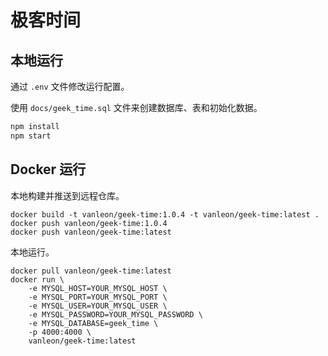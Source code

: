 # 极客时间

## 本地运行

通过 `.env` 文件修改运行配置。

使用 `docs/geek_time.sql` 文件来创建数据库、表和初始化数据。

```bash
npm install
npm start
```

## Docker 运行

本地构建并推送到远程仓库。

```
docker build -t vanleon/geek-time:1.0.4 -t vanleon/geek-time:latest .
docker push vanleon/geek-time:1.0.4
docker push vanleon/geek-time:latest
```

本地运行。
```
docker pull vanleon/geek-time:latest
docker run \
    -e MYSQL_HOST=YOUR_MYSQL_HOST \
    -e MYSQL_PORT=YOUR_MYSQL_PORT \
    -e MYSQL_USER=YOUR_MYSQL_USER \
    -e MYSQL_PASSWORD=YOUR_MYSQL_PASSWORD \
    -e MYSQL_DATABASE=geek_time \
    -p 4000:4000 \
    vanleon/geek-time:latest
```
